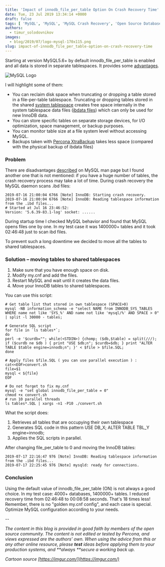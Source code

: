 ```yaml
---
title: 'Impact of innodb_file_per_table Option On Crash Recovery Time'
date: Tue, 23 Jul 2019 13:34:14 +0000
draft: false
tags: [ 'MySQL', 'MySQL', 'MySQL Crash Recovery', 'Open Source Databases']
authors:
  - timur_solodovnikov
images:
  - blog/2019/07/logo-mysql-170x115.png
slug: impact-of-innodb_file_per_table-option-on-crash-recovery-time
---
```


Starting at version MySQL5.6+ by default innodb_file_per_table is enabled and all data is stored in separate tablespaces. It provides some [advantages](https://dev.mysql.com/doc/refman/5.7/en/innodb-multiple-tablespaces.html). 

![MySQL Logo](blog/2019/07/logo-mysql-170x115.png) 

I will highlight some of them:

*   You can reclaim disk space when truncating or dropping a table stored in a file-per-table tablespace. Truncating or dropping tables stored in the shared [system tablespace](https://dev.mysql.com/doc/refman/5.7/en/glossary.html#glos_system_tablespace "system tablespace") creates free space internally in the system tablespace data files ([ibdata files](https://dev.mysql.com/doc/refman/5.7/en/glossary.html#glos_ibdata_file "ibdata file")) which can only be used for new InnoDB data.
*   You can store specific tables on separate storage devices, for I/O optimization, space management, or backup purposes.
*   You can monitor table size at a file system level without accessing MySQL.
*   Backups taken with [Percona XtraBackup](https://www.percona.com/software/mysql-database/percona-xtrabackup) takes less space (compared with the physical backup of ibdata files)

### Problem

There are disadvantages [described](https://dev.mysql.com/doc/refman/5.7/en/innodb-multiple-tablespaces.html) on MySQL man page but I found another one that is not mentioned: if you have a huge number of tables, the crash recovery process may take a lot of time. During crash recovery the MySQL daemon scans .ibd files:
```
2019-07-16 21:00:04 6766 [Note] InnoDB: Starting crash recovery.
2019-07-16 21:00:04 6766 [Note] InnoDB: Reading tablespace information from the .ibd files...
# Started at Jul 16 23:46:52:
Version: '5.6.39-83.1-log' socket: ......
```
During startup time I checked MySQL behavior and found that MySQL opens files one by one. In my test case it was 1400000+ tables and it took 02:46:48 just to scan ibd files. 

To prevent such a long downtime we decided to move all the tables to shared tablespaces.

### Solution – moving tables to shared tablespaces

1.  Make sure that you have enough space on disk.
2.  Modify my.cnf and add the files.
3.  Restart MySQL and wait until it creates the data files.
4.  Move your InnoDB tables to shared tablespaces.

You can use this script:
```
# Get table list that stored in own tablespace (SPACE>0)
mysql -NB information_schema -e "select NAME from INNODB_SYS_TABLES WHERE name not like 'SYS_%' AND name not like 'mysql/%' AND SPACE > 0" | split -l 30000 - tables;

# Generate SQL script
for file in `ls tables*`;
do
perl -e '$curdb=""; while(<STDIN>) {chomp; ($db,$table) = split(///); if ($curdb ne $db ) { print "USE $db;n"; $curdb=$db; } print "ALTER TABLE $table engine=innodb;n"; }' < $file > $file.SQL;
done

# Apply files $file.SQL ( you can use parallel execution ) :
cat<<EOF>convert.sh
file=$1
mysql < ${file}
EOF

# Do not forget to fix my.cnf
mysql -e "set global innodb_file_per_table = 0"
chmod +x convert.sh
# run 10 parallel threads
ls tables*.SQL | xargs -n1 -P10 ./convert.sh
```
What the script does:

1.  Retrieves all tables that are occupying their own tablespace
2.  Generates SQL code in this pattern USE DB_X; ALTER TABLE TBL_Y engine=innodb;
3.  Applies the SQL scripts in parallel.

After changing file_per_table to 0 and moving the InnoDB tables:
```
2019-07-17 22:16:47 976 [Note] InnoDB: Reading tablespace information from the .ibd files...
2019-07-17 22:25:45 976 [Note] mysqld: ready for connections.
```

### Conclusion

Using the default value of innodb_file_per_table (ON) is not always a good choice. In my test case: 4000+ databases, 1400000+ tables. I reduced recovery time from 02:46:48 to 00:08:58 seconds. That's 18 times less! Remember, there is no "golden my.cnf config", and each case is special. Optimize MySQL configuration according to your needs. 

_--_ 

_The content in this blog is provided in good faith by members of the open source community. The content is not edited or tested by Percona, and views expressed are the authors’ own. When using the advice from this or any other online resource, please **test** ideas before applying them to your production systems, and **always **secure a working back up._ 

_Cartoon source [https://imgur.com/](https://imgur.com/)_